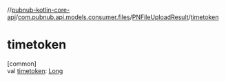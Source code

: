 //[pubnub-kotlin-core-api](../../../index.md)/[com.pubnub.api.models.consumer.files](../index.md)/[PNFileUploadResult](index.md)/[timetoken](timetoken.md)

# timetoken

[common]\
val [timetoken](timetoken.md): [Long](https://kotlinlang.org/api/core/kotlin-stdlib/kotlin/-long/index.html)
